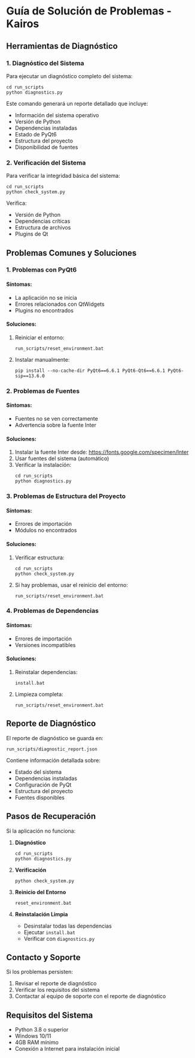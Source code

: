 # Guía de Solución de Problemas - Kairos

## Herramientas de Diagnóstico

### 1. Diagnóstico del Sistema
Para ejecutar un diagnóstico completo del sistema:
```batch
cd run_scripts
python diagnostics.py
```
Este comando generará un reporte detallado que incluye:
- Información del sistema operativo
- Versión de Python
- Dependencias instaladas
- Estado de PyQt6
- Estructura del proyecto
- Disponibilidad de fuentes

### 2. Verificación del Sistema
Para verificar la integridad básica del sistema:
```batch
cd run_scripts
python check_system.py
```
Verifica:
- Versión de Python
- Dependencias críticas
- Estructura de archivos
- Plugins de Qt

## Problemas Comunes y Soluciones

### 1. Problemas con PyQt6

#### Síntomas:
- La aplicación no se inicia
- Errores relacionados con QtWidgets
- Plugins no encontrados

#### Soluciones:
1. Reiniciar el entorno:
   ```batch
   run_scripts/reset_environment.bat
   ```
2. Instalar manualmente:
   ```batch
   pip install --no-cache-dir PyQt6==6.6.1 PyQt6-Qt6==6.6.1 PyQt6-sip==13.6.0
   ```

### 2. Problemas de Fuentes

#### Síntomas:
- Fuentes no se ven correctamente
- Advertencia sobre la fuente Inter

#### Soluciones:
1. Instalar la fuente Inter desde:
   https://fonts.google.com/specimen/Inter
2. Usar fuentes del sistema (automático)
3. Verificar la instalación:
   ```batch
   cd run_scripts
   python diagnostics.py
   ```

### 3. Problemas de Estructura del Proyecto

#### Síntomas:
- Errores de importación
- Módulos no encontrados

#### Soluciones:
1. Verificar estructura:
   ```batch
   cd run_scripts
   python check_system.py
   ```
2. Si hay problemas, usar el reinicio del entorno:
   ```batch
   run_scripts/reset_environment.bat
   ```

### 4. Problemas de Dependencias

#### Síntomas:
- Errores de importación
- Versiones incompatibles

#### Soluciones:
1. Reinstalar dependencias:
   ```batch
   install.bat
   ```
2. Limpieza completa:
   ```batch
   run_scripts/reset_environment.bat
   ```

## Reporte de Diagnóstico

El reporte de diagnóstico se guarda en:
```
run_scripts/diagnostic_report.json
```

Contiene información detallada sobre:
- Estado del sistema
- Dependencias instaladas
- Configuración de PyQt
- Estructura del proyecto
- Fuentes disponibles

## Pasos de Recuperación

Si la aplicación no funciona:

1. **Diagnóstico**
   ```batch
   cd run_scripts
   python diagnostics.py
   ```

2. **Verificación**
   ```batch
   python check_system.py
   ```

3. **Reinicio del Entorno**
   ```batch
   reset_environment.bat
   ```

4. **Reinstalación Limpia**
   - Desinstalar todas las dependencias
   - Ejecutar `install.bat`
   - Verificar con `diagnostics.py`

## Contacto y Soporte

Si los problemas persisten:
1. Revisar el reporte de diagnóstico
2. Verificar los requisitos del sistema
3. Contactar al equipo de soporte con el reporte de diagnóstico

## Requisitos del Sistema

- Python 3.8 o superior
- Windows 10/11
- 4GB RAM mínimo
- Conexión a Internet para instalación inicial
